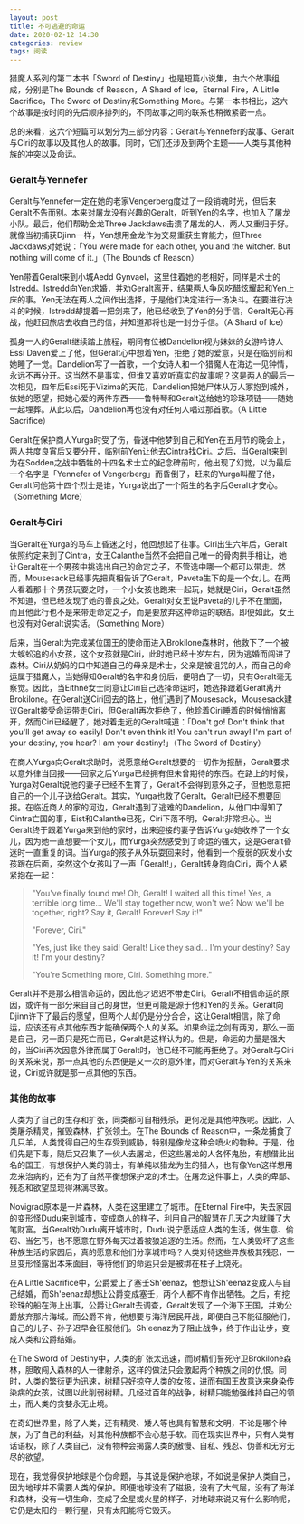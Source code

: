 ```yaml
---
layout: post
title: 不可逃避的命运
date: 2020-02-12 14:30
categories: review
tags: 阅读
---
```


猎魔人系列的第二本书「Sword of Destiny」也是短篇小说集，由六个故事组成，分别是The Bounds of Reason，A Shard of Ice，Eternal Fire，A Little Sacrifice，The Sword of Destiny和Something More。与第一本书相比，这六个故事是按时间的先后顺序排列的，不同故事之间的联系也稍微紧密一点。

总的来看，这六个短篇可以划分为三部分内容：Geralt与Yennefer的故事、Geralt与Ciri的故事以及其他人的故事。同时，它们还涉及到两个主题——人类与其他种族的冲突以及命运。

### Geralt与Yennefer

Geralt与Yennefer一定在她的老家Vengerberg度过了一段销魂时光，但后来Geralt不告而别。本来对屠龙没有兴趣的Geralt，听到Yen的名字，也加入了屠龙小队。最后，他们帮助金龙Three Jackdaws击溃了屠龙的人，两人又重归于好。就像当初捕获Djinn一样，Yen想用金龙作为交易重获生育能力，但Three Jackdaws对她说：「You were made for each other, you and the witcher. But nothing will come of it.」（The Bounds of Reason）

Yen带着Geralt来到小城Aedd Gynvael，这里住着她的老相好，同样是术士的Istredd。Istredd向Yen求婚，并劝Geralt离开，结果两人争风吃醋炫耀起和Yen上床的事。Yen无法在两人之间作出选择，于是他们决定进行一场决斗。在要进行决斗的时候，Istredd却提着一把剑来了，他已经收到了Yen的分手信，Geralt无心再战，他赶回旅店去收自己的信，并知道那将也是一封分手信。（A Shard of Ice）

孤身一人的Geralt继续踏上旅程，期间有位被Dandelion视为妹妹的女游吟诗人Essi Daven爱上了他，但Geralt心中想着Yen，拒绝了她的爱意，只是在临别前和她睡了一觉。Dandelion写了一首歌，一个女诗人和一个猎魔人在海边一见钟情，永远不再分开。这当然不是事实，但谁又喜欢听真实的故事呢？这是两人的最后一次相见，四年后Essi死于Vizima的天花，Dandelion把她尸体从万人冢抱到城外，依她的愿望，把她心爱的两件东西——鲁特琴和Geralt送给她的珍珠项链——随她一起埋葬。从此以后，Dandelion再也没有对任何人唱过那首歌。（A Little Sacrifice）

Geralt在保护商人Yurga时受了伤，昏迷中他梦到自己和Yen在五月节的晚会上，两人共度良宵后又要分开，临别前Yen让他去Cintra找Ciri。之后，当Geralt来到为在Sodden之战中牺牲的十四名术士立的纪念碑前时，他出现了幻觉，以为最后一个名字是「Yennefer of Vengerberg」而昏倒了，赶来的Yurga叫醒了他，Geralt问他第十四个烈士是谁，Yurga说出了一个陌生的名字后Geralt才安心。（Something More）

### Geralt与Ciri

当Geralt在Yurga的马车上昏迷之时，他回想起了往事。Ciri出生六年后，Geralt依照约定来到了Cintra，女王Calanthe当然不会把自己唯一的骨肉拱手相让，她让Geralt在十个男孩中挑选出自己的命定之子，不管选中哪一个都可以带走。然而，Mousesack已经事先把真相告诉了Geralt，Paveta生下的是一个女儿。在两人看着那十个男孩玩耍之时，一个小女孩也跑来一起玩，她就是Ciri，Geralt虽然不知道，但已经发现了她的善良之处。Geralt对女王说Paveta的儿子不在里面，而且他此行也不是来带走命定之子，而是要放弃这种命运的联结。即便如此，女王也没有对Geralt说实话。（Something More）

后来，当Geralt为完成某位国王的使命而进入Brokilone森林时，他救下了一个被大蜈蚣追的小女孩，这个女孩就是Ciri，此时她已经十岁左右，因为逃婚而闯进了森林。Ciri从奶妈的口中知道自己的母亲是术士，父亲是被诅咒的人，而自己的命运属于猎魔人，当她得知Geralt的名字和身份后，便明白了一切，只有Geralt毫无察觉。因此，当Eithné女士同意让Ciri自己选择命运时，她选择跟着Geralt离开Brokilone。在Geralt送Ciri回去的路上，他们遇到了Mousesack，Mousesack建议Geralt接受命运带走Ciri，但Geralt再次拒绝了，他趁着Ciri睡着的时候悄悄离开，然而Ciri已经醒了，她对着走远的Geralt喊道：「Don't go! Don't think that you'll get away so easily! Don't even think it! You can't run away! I'm part of your destiny, you hear? I am your destiny!」（The Sword of Destiny）

在商人Yurga向Geralt求助时，说愿意给Geralt想要的一切作为报酬，Geralt要求以意外律当回报——回家之后Yurga已经拥有但未曾期待的东西。在路上的时候，Yurga对Geralt说他的妻子已经不生育了，Geralt不会得到意外之子，但他愿意把自己的一个儿子送给Geralt。其实，Yurga也救了Geralt，Geralt已经不想要回报。在临近商人的家的河边，Geralt遇到了逃难的Dandelion，从他口中得知了Cintra亡国的事，Eist和Calanthe已死，Ciri下落不明，Geralt非常担心。当Geralt终于跟着Yurga来到他的家时，出来迎接的妻子告诉Yurga她收养了一个女儿，因为她一直想要一个女儿，而Yurga突然感受到了命运的强大，这是Geralt昏迷时一直重复的词。当Yurga的孩子从外玩耍回来时，他看到一个瘦弱的灰发小女孩跟在后面，突然这个女孩叫了一声「Geralt!」，Geralt转身跑向Ciri，两个人紧紧抱在一起：

> "You've finally found me! Oh, Geralt! I waited all this time! Yes, a terrible long time... We'll stay together now, won't we? Now we'll be together, right? Say it, Geralt! Forever! Say it!"
> 
> "Forever, Ciri."
> 
> "Yes, just like they said! Geralt! Like they said... I'm your destiny? Say it! I'm your destiny?
> 
> "You're Something more, Ciri. Something more."

Geralt并不是那么相信命运的，因此他才迟迟不带走Ciri。Geralt不相信命运的原因，或许有一部分来自自己的身世，但更可能是源于他和Yen的关系。Geralt向Djinn许下了最后的愿望，但两个人却仍是分分合合，这让Geralt相信，除了命运，应该还有点其他东西才能确保两个人的关系。如果命运之剑有两刃，那么一面是自己，另一面只是死亡而已，Geralt是这样认为的。但是，命运的力量是强大的，当Ciri再次因意外律而属于Geralt时，他已经不可能再拒绝了。对Geralt与Ciri的关系来说，那一点其他的东西便是又一次的意外律，而对Geralt与Yen的关系来说，Ciri或许就是那一点其他的东西。

### 其他的故事

人类为了自己的生存和扩张，同类都可自相残杀，更何况是其他种族呢。因此，人类屠杀精灵，摧毁森林，扩张领土。在The Bounds of Reason中，一条龙捕食了几只羊，人类觉得自己的生存受到威胁，特别是像龙这种会喷火的物种。于是，他们先是下毒，随后又召集了一伙人去屠龙，但这些屠龙的人各怀鬼胎，有想借此出名的国王，有想保护人类的骑士，有单纯以猎龙为生的猎人，也有像Yen这样想用龙来治病的，还有为了自然平衡想保护龙的术士。在屠龙这件事上，人类的卑鄙、残忍和欲望显现得淋漓尽致。

Novigrad原本是一片森林，人类在这里建立了城市。在Eternal Fire中，失去家园的变形怪Dudu来到城市，变成商人的样子，利用自己的智慧在几天之内就赚了大笔财富。当Geralt劝Dudu离开城市时，Dudu说宁愿适应人类的生活，做生意、偷窃、当乞丐，也不愿意在野外每天过着被狼追逐的生活。然而，在人类毁坏了这些种族生活的家园后，真的愿意和他们分享城市吗？人类对待这些异族极其残忍，一旦变形怪露出本来面目，等待他们的命运只会是被绑在柱子上烧死。

在A Little Sacrifice中，公爵爱上了塞壬Sh'eenaz，他想让Sh'eenaz变成人与自己结婚，而Sh'eenaz却想让公爵变成塞壬，两个人都不肯作出牺牲。之后，有挖珍珠的船在海上出事，公爵让Geralt去调查，Geralt发现了一个海下王国，并劝公爵放弃那片海域。而公爵不肯，他想要与海洋居民开战，即便自己不能征服他们，自己的儿子、孙子迟早会征服他们。Sh'eenaz为了阻止战争，终于作出让步，变成人类和公爵结婚。

在The Sword of Destiny中，人类的扩张太迅速，而树精们誓死守卫Brokilone森林，胆敢闯入森林的人一律射杀，这样的做法只会激起两个种族之间的仇恨。同时，人类的繁衍更为迅速，树精只好掠夺人类的女孩，进而有国王故意送来身染传染病的女孩，试图以此削弱树精。几经过百年的战争，树精只能勉强维持自己的领土，而人类的贪婪永无止境。

在奇幻世界里，除了人类，还有精灵、矮人等也具有智慧和文明，不论是哪个种族，为了自己的利益，对其他种族都不会心慈手软。而在现实世界中，只有人类有话语权，除了人类自己，没有物种会揭露人类的傲慢、自私、残忍、伪善和无穷无尽的欲望。

现在，我觉得保护地球是个伪命题，与其说是保护地球，不如说是保护人类自己，因为地球并不需要人类的保护。即便地球没有了磁极，没有了大气层，没有了海洋和森林，没有一切生命，变成了金星或火星的样子，对地球来说又有什么影响呢，它仍是太阳的一颗行星，只有太阳能将它毁灭。
